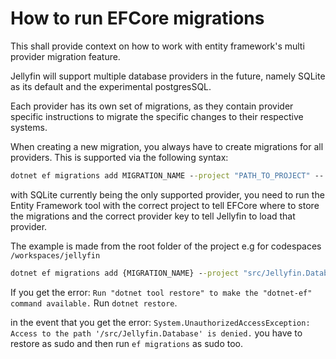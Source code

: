 # How to run EFCore migrations

This shall provide context on how to work with entity framework's multi provider migration feature.

Jellyfin will support multiple database providers in the future, namely SQLite as its default and the experimental postgresSQL.

Each provider has its own set of migrations, as they contain provider specific instructions to migrate the specific changes to their respective systems.

When creating a new migration, you always have to create migrations for all providers. This is supported via the following syntax:

```cmd
dotnet ef migrations add MIGRATION_NAME --project "PATH_TO_PROJECT" -- --provider PROVIDER_KEY
```

with SQLite currently being the only supported provider, you need to run the Entity Framework tool with the correct project to tell EFCore where to store the migrations and the correct provider key to tell Jellyfin to load that provider.

The example is made from the root folder of the project e.g for codespaces `/workspaces/jellyfin`

```cmd
dotnet ef migrations add {MIGRATION_NAME} --project "src/Jellyfin.Database/Jellyfin.Database.Providers.SqLite" -- --migration-provider Jellyfin-SQLite
```

If you get the error: `Run "dotnet tool restore" to make the "dotnet-ef" command available.` Run `dotnet restore`.

in the event that you get the error: `System.UnauthorizedAccessException: Access to the path '/src/Jellyfin.Database' is denied.` you have to restore as sudo and then run `ef migrations` as sudo too.
